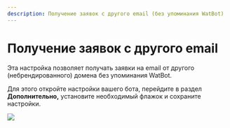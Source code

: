 ```yaml
---
description: Получение заявок с другого email (без упоминания WatBot)
---
```


# Получение заявок с другого email

Эта настройка позволяет получать заявки на email от другого (небрендированного) домена без упоминания WatBot.

Для этого откройте настройки вашего бота, перейдите в раздел **Дополнительно,** установите необходимый флажок и сохраните настройки.

![](<../../.gitbook/assets/image (147).png>)
